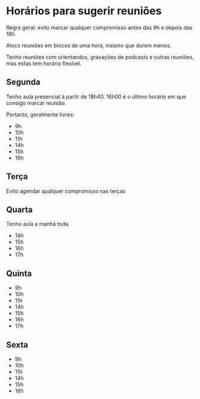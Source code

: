 # Horários para sugerir reuniões

Regra geral: evito marcar qualquer compromisso antes das 9h e depois das 18h.

Aloco reuniões em blocos de uma hora, mesmo que durem menos.

Tenho reuniões com orientandos, gravações de podcasts e outras reuniões, mas estas tem horário flexível.

## Segunda

Tenho aula presencial à partir de 18h40. 16h00 é o último horário em que consigo marcar reunião.

Portanto, geralmente livres:

- 9h
- 10h
- 11h
- 14h
- 15h
- 16h

## Terça

Evito agendar qualquer compromisso nas terças

## Quarta

Tenho aula a manhã toda. 

- 14h
- 15h
- 16h
- 17h

## Quinta

- 9h
- 10h
- 11h
- 14h
- 15h
- 16h
- 17h

## Sexta

- 9h
- 10h
- 11h
- 14h
- 15h
- 16h

